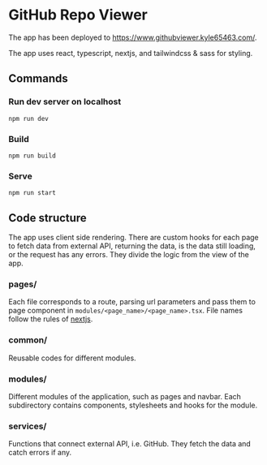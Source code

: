 # GitHub Repo Viewer

The app has been deployed to https://www.githubviewer.kyle65463.com/.

The app uses react, typescript, nextjs, and tailwindcss & sass for styling.

## Commands

### Run dev server on localhost

```
npm run dev
```

### Build

```
npm run build
```

### Serve

```
npm run start
```

## Code structure

The app uses client side rendering. There are custom hooks for each page to fetch data from external API, returning the data, is the data still loading, or the request has any errors. They divide the logic from the view of the app.

### pages/

Each file corresponds to a route, parsing url parameters and pass them to page component in `modules/<page_name>/<page_name>.tsx`. File names follow the rules of [nextjs](https://nextjs.org/docs/basic-features/pages).

### common/

Reusable codes for different modules.

### modules/

Different modules of the application, such as pages and navbar. Each subdirectory contains components, stylesheets and hooks for the module.

### services/

Functions that connect external API, i.e. GitHub. They fetch the data and catch errors if any.
